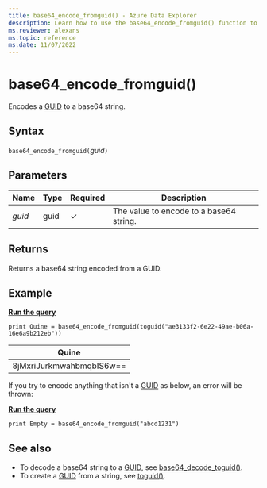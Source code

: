 ```yaml
---
title: base64_encode_fromguid() - Azure Data Explorer
description: Learn how to use the base64_encode_fromguid() function to return a base64 string from a GUID.
ms.reviewer: alexans
ms.topic: reference 
ms.date: 11/07/2022
---
```

# base64_encode_fromguid()

Encodes a [GUID](./scalar-data-types/guid.md) to a base64 string.

## Syntax

`base64_encode_fromguid(`*guid*`)`

## Parameters

| Name | Type | Required | Description |
|--|--|--|--|
| *guid* | guid | &check; | The value to encode to a base64 string. |

## Returns

Returns a base64 string encoded from a GUID.

## Example

[**Run the query**](https://dataexplorer.azure.com/clusters/help/databases/Samples?query=H4sIAAAAAAAAAx3FQQqAIBAF0KuIq1oIOcqAiw7RCWLMX7hIw/T+QW/znpZLV9vIBWpVUV6w31GOmrCfrd7XyGnq9U8LnHXuJMMgMj4ITFxYjGWwhEiWEPU8fxrJzt9UAAAA)

```kusto
print Quine = base64_encode_fromguid(toguid("ae3133f2-6e22-49ae-b06a-16e6a9b212eb"))  
```

|Quine|
|-----|
|8jMxriJurkmwahbmqbIS6w==|

If you try to encode anything that isn't a [GUID](./scalar-data-types/guid.md) as below, an error will be thrown:

[**Run the query**](https://dataexplorer.azure.com/clusters/help/databases/Samples?query=H4sIAAAAAAAAAysoyswrUXDNLSipVLBVSEosTjUziU/NS85PSY1PK8rPTS/NTNFQSkxKTjE0MjZU0gQApqVKnzAAAAA=)

```kusto
print Empty = base64_encode_fromguid("abcd1231")
```

## See also

* To decode a base64 string to a [GUID](./scalar-data-types/guid.md), see [base64_decode_toguid()](base64-decode-toguid-function.md).
* To create a [GUID](./scalar-data-types/guid.md) from a string, see [toguid()](toguidfunction.md).